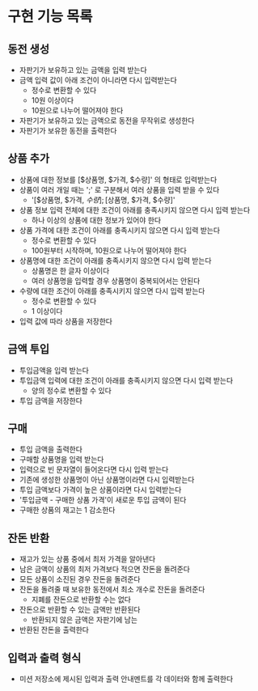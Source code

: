 # 구현 기능 목록

## 동전 생성

- 자판기가 보유하고 있는 금액을 입력 받는다
- 금액 입력 값이 아래 조건이 아니라면 다시 입력받는다
  - 정수로 변환할 수 있다
  - 10원 이상이다
  - 10원으로 나누어 떨어져야 한다
- 자판기가 보유하고 있는 금액으로 동전을 무작위로 생성한다
- 자판기가 보유한 동전을 출력한다

## 상품 추가

- 상품에 대한 정보를 [$상품명, $가격, $수량]' 의 형태로 입력받는다
- 상품이 여러 개일 때는 ';' 로 구분해서 여러 상품을 입력 받을 수 있다
  - '[$상품명, $가격, $수량];[$상품명, $가격, $수량]'
- 상품 정보 입력 전체에 대한 조건이 아래를 충족시키지 않으면 다시 입력 받는다
  - 하나 이상의 상품에 대한 정보가 있어야 한다
- 상품 가격에 대한 조건이 아래를 충족시키지 않으면 다시 입력 받는다
  - 정수로 변환할 수 있다
  - 100원부터 시작하며, 10원으로 나누어 떨어져야 한다
- 상품명에 대한 조건이 아래를 충족시키지 않으면 다시 입력 받는다
  - 상품명은 한 글자 이상이다
  - 여러 상품명을 입력할 경우 상품명이 중복되어서는 안된다
- 수량에 대한 조건이 아래를 충족시키지 않으면 다시 입력 받는다
  - 정수로 변환할 수 있다
  - 1 이상이다
- 입력 값에 따라 상품을 저장한다
  
## 금액 투입

- 투입금액을 입력 받는다
- 투입금액 입력에 대한 조건이 아래를 충족시키지 않으면 다시 입력 받는다
  - 양의 정수로 변환할 수 있다
- 투입 금액을 저장한다

## 구매

- 투입 금액을 출력한다
- 구매할 상품명을 입력 받는다
- 입력으로 빈 문자열이 들어온다면 다시 입력 받는다
- 기존에 생성한 상품명이 아닌 상품명이라면 다시 입력받는다
- 투입 금액보다 가격이 높은 상품이라면 다시 입력받는다
- '투입금액 - 구매한 상품 가격'이 새로운 투입 금액이 된다
- 구매한 상품의 재고는 1 감소한다

## 잔돈 반환

- 재고가 있는 상품 중에서 최저 가격을 알아낸다
- 남은 금액이 상품의 최저 가격보다 적으면 잔돈을 돌려준다
- 모든 상품이 소진된 경우 잔돈을 돌려준다
- 잔돈을 돌려줄 때 보유한 동전에서 최소 개수로 잔돈을 돌려준다
    - 지폐를 잔돈으로 반환할 수는 없다
- 잔돈으로 반환할 수 있는 금액만 반환된다
    - 반환되지 않은 금액은 자판기에 남는
- 반환된 잔돈을 출력한다

## 입력과 출력 형식

- 미션 저장소에 제시된 입력과 출력 안내멘트를 각 데이터와 함께 출력한다
